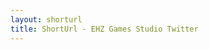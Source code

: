 ```yaml
---
layout: shorturl
title: ShortUrl - EHZ Games Studio Twitter
---
```


<script>
    const url = 'https://twitter.com/CodyAnhorn';
</script>